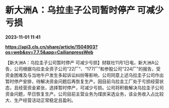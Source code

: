 # 新大洲A：乌拉圭子公司暂时停产 可减少亏损

**2023-11-01 11:41**

**https://api3.cls.cn/share/article/1504903?os=web&sv=7.7.5&app=CailianpressWeb**

【新大洲A：乌拉圭子公司暂时停产 可减少亏损】财联社11月1日电，新大洲A公告，公司根据乌拉圭全资子公司“22厂”、“177厂”和参股公司“224厂”的报告，受资金困难及与当地牛户发生多起诉讼纠纷等影响，公司同意上述乌拉圭子公司作出暂时停产安排，待解决资金问题后再恢复生产。因目前乌拉圭工厂处于亏损经营状态，且经营资金紧张，选择暂时停产，可减少亏损。公司将积极解决乌拉圭子公司资金问题，早日恢复生产。公司目前主营业务为煤炭采选业务，该业务收入占比较大、生产经营活动正常稳定且盈利。